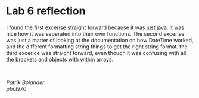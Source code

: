 # Lab 6 reflection
<p>
  
  I found the first excerise straight forward because it was just java. it was nice how it was seperated into their own functions. 
  The second excerise was just a matter of looking at the documentation on how DateTime worked, and the different formatting string things to get the right string format.
  the third excerice was straight forward, even though it was confusing with all the brackets and objects with within arrays.
  
</p><br>

_Patrik Bolander_<br>
_pbol970_
